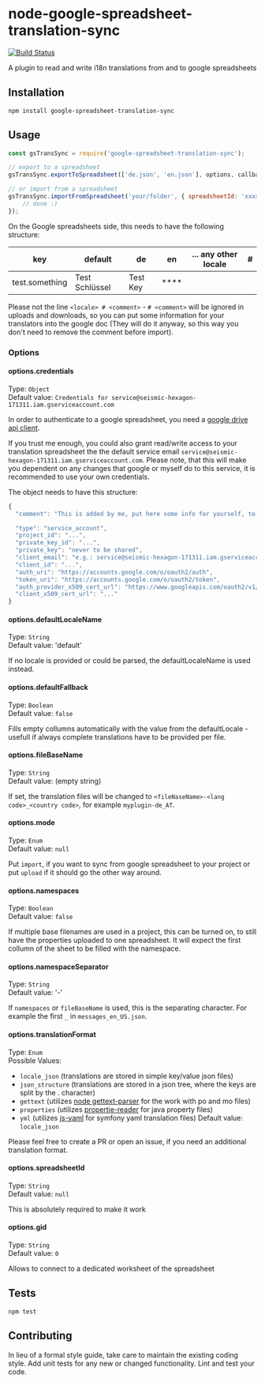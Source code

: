 # node-google-spreadsheet-translation-sync

[![Build Status](https://travis-ci.org/Andreas-Schoenefeldt/node-google-spreadsheet-translation-sync.svg?branch=master)](https://travis-ci.org/Andreas-Schoenefeldt/node-google-spreadsheet-translation-sync)

A plugin to read and write i18n translations from and to google spreadsheets

## Installation

  `npm install google-spreadsheet-translation-sync`

## Usage

```js
const gsTransSync = require('google-spreadsheet-translation-sync');

// export to a spreadsheet
gsTransSync.exportToSpreadsheet(['de.json', 'en.json'], options, callback);

// or import from a spreadsheet
gsTransSync.importFromSpreadsheet('your/folder', { spreadsheetId: 'xxxxxxx'}, function () {
    // done :)
});
```

On the Google spreadsheets side, this needs to have the following structure:

|key|default|de|en|... any other locale|<locale> # <comment>|
|---|---|---|---|---|---|
|test.something|Test Schlüssel|Test Key|****||

Please not the line `<locale> # <comment>` - `# <comment>` will be ignored in uploads and downloads, so you can put some information for your translators into the google doc (They will do it anyway, so this way you don't need to remove the comment before import).
    
### Options   

#### options.credentials
Type: `Object`    
Default value: `Credentials for service@seismic-hexagon-171311.iam.gserviceaccount.com`

In order to authenticate to a google spreadsheet, you need a [google drive api client](https://console.developers.google.com).
 
If you trust me enough, you could also grant read/write access to your translation spreadsheet the the default service email `service@seismic-hexagon-171311.iam.gserviceaccount.com`. Please note, that this will make you dependent on any changes that google or myself do to this service, it is recommended to use your own credentials.

The object needs to have this structure: 

```javascript
{
  "comment": "This is added by me, put here some info for yourself, to remind you what this is actually about, if you like ;)",

  "type": "service_account",
  "project_id": "...",
  "private_key_id": "...",
  "private_key": "never to be shared",
  "client_email": "e.g.: service@seismic-hexagon-171311.iam.gserviceaccount.com",
  "client_id": "...",
  "auth_uri": "https://accounts.google.com/o/oauth2/auth",
  "token_uri": "https://accounts.google.com/o/oauth2/token",
  "auth_provider_x509_cert_url": "https://www.googleapis.com/oauth2/v1/certs",
  "client_x509_cert_url": "..."
}
```

#### options.defaultLocaleName
Type: `String`   
Default value: 'default'

If no locale is provided or could be parsed, the defaultLocaleName is used instead.

#### options.defaultFallback
Type: `Boolean`   
Default value: `false`

Fills empty collumns automatically with the value from the defaultLocale - usefull if always complete translations have to be provided per file.

#### options.fileBaseName
Type: `String`    
Default value: (empty string)    

If set, the translation files will be changed to `<fileNaseName>-<lang code>_<country code>`, for example `myplugin-de_AT`.

#### options.mode
Type: `Enum`    
Default value: `null`

Put `import`, if you want to sync from google spreadsheet to your project or put `upload` if it should go the other way around.

#### options.namespaces
Type: `Boolean`    
Default value: `false`

If multiple base filenames are used in a project, this can be turned on, to still have the properties uploaded to one spreadsheet. It will expect the first collumn of the sheet to be filled with the namespace. 

#### options.namespaceSeparator
Type: `String`    
Default value: '-'

If `namespaces` or `fileBaseName` is used, this is the separating character. For example the first `_` in `messages_en_US.json`.   

#### options.translationFormat
Type: `Enum`   
Possible Values: 
* `locale_json` (translations are stored in simple key/value json files)
* `json_structure` (translations are stored in a json tree, where the keys are split by the . character)
* `gettext` (utilizes [node gettext-parser](https://github.com/smhg/gettext-parser) for the work with po and mo files)
* `properties` (utilizes [propertie-reader](https://github.com/steveukx/properties) for java property files)
* `yml` (utilizes [js-yaml](https://github.com/nodeca/js-yaml) for symfony yaml translation files)
Default value: `locale_json`

Please feel free to create a PR or open an issue, if you need an additional translation format.

#### options.spreadsheetId
Type: `String`   
Default value: `null`

This is absolutely required to make it work  

#### options.gid
Type: `String`   
Default value: `0`

Allows to connect to a dedicated worksheet of the spreadsheet

## Tests

  `npm test`

## Contributing

In lieu of a formal style guide, take care to maintain the existing coding style. Add unit tests for any new or changed functionality. Lint and test your code.
